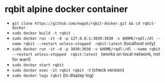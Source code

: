 # rqbit alpine docker container 
* `git clone https://github.com/nwgat/rqbit-docker.git && cd rqbit-docker`
* `sudo docker build -t rqbit .`
* `sudo docker run -it -d -p 127.0.0.1:3030:3030 -v $HOME/rqdl:/dl --name rqbit --restart unless-stopped  rqbit:latest` (localhost only)
* `sudo docker run -it -d -p 3030:3030 -v $HOME/rqdl:/dl --name rqbit --restart unless-stopped  rqbit:latest ` (works on local network, not for wan!)
* `sudo docker start rqbit`
* `sudo docker exec -it rqbit rqbit -V` (check version)
* `sudo docker logs rqbit` (to display log)
